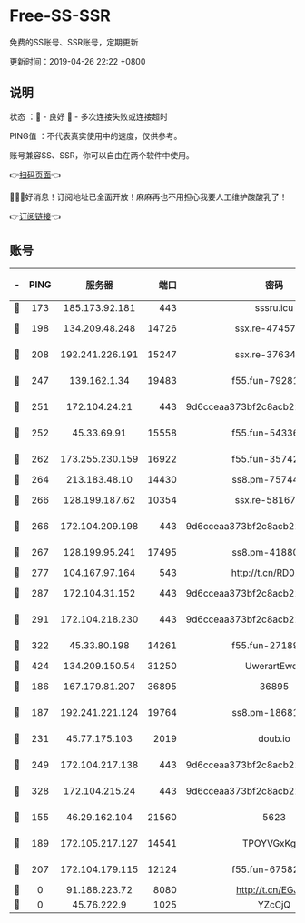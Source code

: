 # Free-SS-SSR

免费的SS账号、SSR账号，定期更新

更新时间：2019-04-26 22:22 +0800

## 说明

状态     ：🙂 - 良好 🙁 - 多次连接失败或连接超时

PING值   ：不代表真实使用中的速度，仅供参考。

账号兼容SS、SSR，你可以自由在两个软件中使用。

👉[扫码页面](https://liesauer.github.io/Free-SS-SSR/)👈

🎉🎉🎉好消息！订阅地址已全面开放！麻麻再也不用担心我要人工维护酸酸乳了！

👉[订阅链接](https://www.liesauer.net/yogurt/subscribe?ACCESS_TOKEN=DAYxR3mMaZAsaqUb)👈

## 账号

|-|PING|服务器|端口|密码|加密方式|区域|
|:----:|:----:|:-----:|-----:|:----:|:----:|:----:|
|🙂|173|185.173.92.181|443|sssru.icu|rc4-md5|RU|
|🙂|198|134.209.48.248|14726|ssx.re-47457092|aes-256-cfb|US|
|🙂|208|192.241.226.191|15247|ssx.re-37634241|aes-256-cfb|US|
|🙂|247|139.162.1.34|19483|f55.fun-79281835|aes-256-cfb|SG|
|🙂|251|172.104.24.21|443|9d6cceaa373bf2c8acb22e60b6a58be6|aes-256-cfb|US|
|🙂|252|45.33.69.91|15558|f55.fun-54336919|aes-256-cfb|US|
|🙂|262|173.255.230.159|16922|f55.fun-35742732|aes-256-cfb|US|
|🙂|264|213.183.48.10|14430|ss8.pm-75744161|rc4-md5|RU|
|🙂|266|128.199.187.62|10354|ssx.re-58167399|aes-256-cfb|SG|
|🙂|266|172.104.209.198|443|9d6cceaa373bf2c8acb22e60b6a58be6|aes-256-cfb|US|
|🙂|267|128.199.95.241|17495|ss8.pm-41880912|aes-256-cfb|SG|
|🙂|277|104.167.97.164|543|http://t.cn/RD0D7sx|rc4-md5|CA|
|🙂|287|172.104.31.152|443|9d6cceaa373bf2c8acb22e60b6a58be6|aes-256-cfb|US|
|🙂|291|172.104.218.230|443|9d6cceaa373bf2c8acb22e60b6a58be6|aes-256-cfb|US|
|🙂|322|45.33.80.198|14261|f55.fun-27189216|aes-256-cfb|US|
|🙂|424|134.209.150.54|31250|UwerartEwqe|chacha20|IN|
|🙂|186|167.179.81.207|36895|36895|aes-256-cfb|JP|
|🙂|187|192.241.221.124|19764|ss8.pm-18681063|aes-256-cfb|US|
|🙂|231|45.77.175.103|2019|doub.io|aes-128-ctr|SG|
|🙂|249|172.104.217.138|443|9d6cceaa373bf2c8acb22e60b6a58be6|aes-256-cfb|US|
|🙂|328|172.104.215.24|443|9d6cceaa373bf2c8acb22e60b6a58be6|aes-256-cfb|US|
|🙁|155|46.29.162.104|21560|5623|aes-128-ctr|RU|
|🙁|189|172.105.217.127|14541|TPOYVGxKglpi|aes-256-cfb|JP|
|🙁|207|172.104.179.115|12124|f55.fun-67582155|aes-256-cfb|SG|
|🙁|0|91.188.223.72|8080|http://t.cn/EGJIyrl|rc4-md5|RU|
|🙁|0|45.76.222.9|1025|YZcCjQ|rc4-md5|JP|
